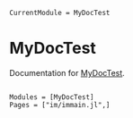 ```@meta
CurrentModule = MyDocTest
```

# MyDocTest

Documentation for [MyDocTest](https://github.com/SotaYoshida/MyDocTest.jl).

```@index
```

```@autodocs
Modules = [MyDocTest]
Pages = ["im/immain.jl",]
```
